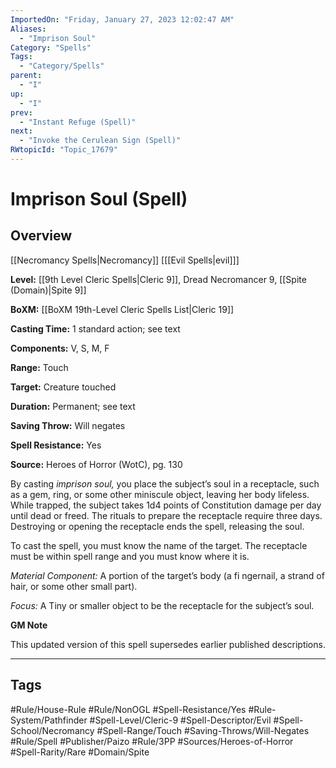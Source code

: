 ```yaml
---
ImportedOn: "Friday, January 27, 2023 12:02:47 AM"
Aliases:
  - "Imprison Soul"
Category: "Spells"
Tags:
  - "Category/Spells"
parent:
  - "I"
up:
  - "I"
prev:
  - "Instant Refuge (Spell)"
next:
  - "Invoke the Cerulean Sign (Spell)"
RWtopicId: "Topic_17679"
---
```

# Imprison Soul (Spell)
## Overview
[[Necromancy Spells|Necromancy]] \[[[Evil Spells|evil]]]

**Level:** [[9th Level Cleric Spells|Cleric 9]], Dread Necromancer 9, [[Spite (Domain)|Spite 9]]

**BoXM:** [[BoXM 19th-Level Cleric Spells List|Cleric 19]]

**Casting Time:** 1 standard action; see text

**Components:** V, S, M, F

**Range:** Touch

**Target:** Creature touched

**Duration:** Permanent; see text

**Saving Throw:** Will negates

**Spell Resistance:** Yes

**Source:** Heroes of Horror (WotC), pg. 130

By casting *imprison soul,* you place the subject’s soul in a receptacle, such as a gem, ring, or some other miniscule object, leaving her body lifeless. While trapped, the subject takes 1d4 points of Constitution damage per day until dead or freed. The rituals to prepare the receptacle require three days. Destroying or opening the receptacle ends the spell, releasing the soul.

To cast the spell, you must know the name of the target. The receptacle must be within spell range and you must know where it is.

*Material Component:* A portion of the target’s body (a fi ngernail, a strand of hair, or some other small part).

*Focus:* A Tiny or smaller object to be the receptacle for the subject’s soul.

**GM Note**

This updated version of this spell supersedes earlier published descriptions.


---
## Tags
#Rule/House-Rule #Rule/NonOGL #Spell-Resistance/Yes #Rule-System/Pathfinder #Spell-Level/Cleric-9 #Spell-Descriptor/Evil #Spell-School/Necromancy #Spell-Range/Touch #Saving-Throws/Will-Negates #Rule/Spell #Publisher/Paizo #Rule/3PP #Sources/Heroes-of-Horror #Spell-Rarity/Rare #Domain/Spite


